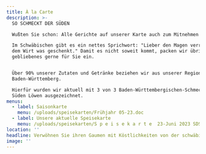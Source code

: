```yaml
---
title: À la Carte
description: >-
  SO SCHMECKT DER SÜDEN

  Wußten Sie schon: Alle Gerichte auf unserer Karte auch zum Mitnehmen!

  Im Schwäbischen gibt es ein nettes Sprichwort: "Lieber den Magen verrenkt als
  dem Wirt was geschenkt." Damit es nicht soweit kommt, packen wir übrig
  gebliebenes gerne für Sie ein.


  Über 90% unserer Zutaten und Getränke beziehen wir aus unserer Region bzw. aus
  Baden-Württemberg.

  Hierfür wurden wir aktuell mit 3 von 3 Baden-Württembergischen-Schmeck den
  Süden Löwen ausgezeichnet.
menus:
  - label: Saisonkarte
    menu: /uploads/speisekarten/Frühjahr 05-23.doc
  - label: Unsere aktuelle Speisekarte
    menu: /uploads/speisekarten/S p e i s e k a r t e  23-Juni 2023 SDS.pdf
location: ''
headline: Verwöhnen Sie ihren Gaumen mit Köstlichkeiten von der schwäbischen Alb
image: ''
---
```





